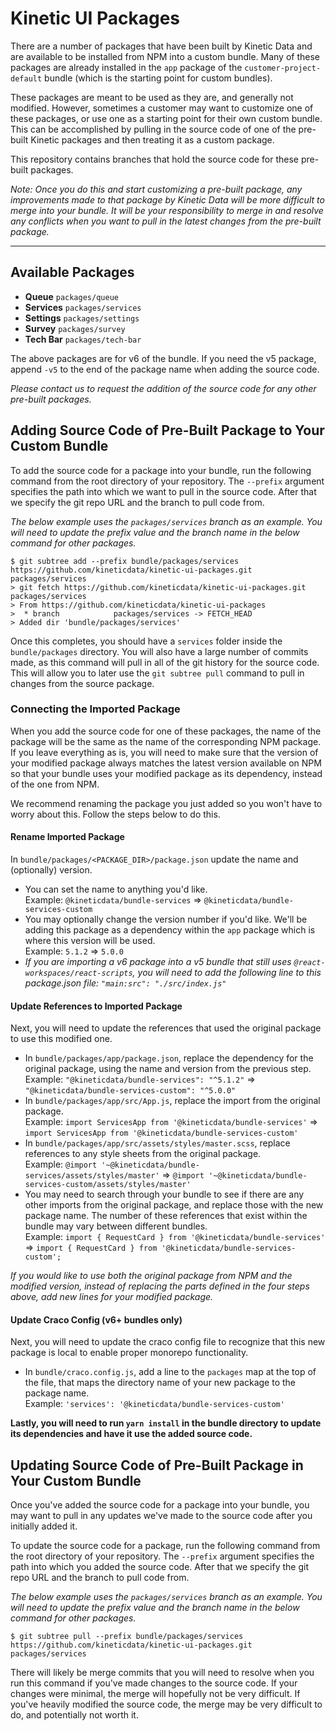 # Kinetic UI Packages

There are a number of packages that have been built by Kinetic Data and are available to be installed from NPM into a custom bundle. Many of these packages are already installed in the `app` package of the `customer-project-default` bundle (which is the starting point for custom bundles).

These packages are meant to be used as they are, and generally not modified. However, sometimes a customer may want to customize one of these packages, or use one as a starting point for their own custom bundle. This can be accomplished by pulling in the source code of one of the pre-built Kinetic packages and then treating it as a custom package.

This repository contains branches that hold the source code for these pre-built packages.

_Note: Once you do this and start customizing a pre-built package, any improvements made to that package by Kinetic Data will be more difficult to merge into your bundle. It will be your responsibility to merge in and resolve any conflicts when you want to pull in the latest changes from the pre-built package._

---

## Available Packages

- **Queue** `packages/queue`
- **Services** `packages/services`
- **Settings** `packages/settings`
- **Survey** `packages/survey`
- **Tech Bar** `packages/tech-bar`

The above packages are for v6 of the bundle. If you need the v5 package, append `-v5` to the end of the package name when adding the source code.

_Please contact us to request the addition of the source code for any other pre-built packages._

## Adding Source Code of Pre-Built Package to Your Custom Bundle

To add the source code for a package into your bundle, run the following command from the root directory of your repository. The `--prefix` argument specifies the path into which we want to pull in the source code. After that we specify the git repo URL and the branch to pull code from.

_The below example uses the `packages/services` branch as an example. You will need to update the prefix value and the branch name in the below command for other packages._

```shell
$ git subtree add --prefix bundle/packages/services https://github.com/kineticdata/kinetic-ui-packages.git packages/services
> git fetch https://github.com/kineticdata/kinetic-ui-packages.git packages/services
> From https://github.com/kineticdata/kinetic-ui-packages
>  * branch            packages/services -> FETCH_HEAD
> Added dir 'bundle/packages/services'
```

Once this completes, you should have a `services` folder inside the `bundle/packages` directory. You will also have a large number of commits made, as this command will pull in all of the git history for the source code. This will allow you to later use the `git subtree pull` command to pull in changes from the source package.

### Connecting the Imported Package

When you add the source code for one of these packages, the name of the package will be the same as the name of the corresponding NPM package. If you leave everything as is, you will need to make sure that the version of your modified package always matches the latest version available on NPM so that your bundle uses your modified package as its dependency, instead of the one from NPM.

We recommend renaming the package you just added so you won't have to worry about this. Follow the steps below to do this.

#### Rename Imported Package

In `bundle/packages/<PACKAGE_DIR>/package.json` update the name and (optionally) version.

- You can set the name to anything you'd like.  
  Example: `@kineticdata/bundle-services` => `@kineticdata/bundle-services-custom`
- You may optionally change the version number if you'd like. We'll be adding this package as a dependency within the `app` package which is where this version will be used.  
  Example: `5.1.2` => `5.0.0`
- _If you are importing a v6 package into a v5 bundle that still uses `@react-workspaces/react-scripts`, you will need to add the following line to this package.json file: `"main:src": "./src/index.js"`_

#### Update References to Imported Package

Next, you will need to update the references that used the original package to use this modified one.

- In `bundle/packages/app/package.json`, replace the dependency for the original package, using the name and version from the previous step.  
  Example: `"@kineticdata/bundle-services": "^5.1.2"` => `"@kineticdata/bundle-services-custom": "^5.0.0"`
- In `bundle/packages/app/src/App.js`, replace the import from the original package.  
  Example: `import ServicesApp from '@kineticdata/bundle-services'` => `import ServicesApp from '@kineticdata/bundle-services-custom'`
- In `bundle/packages/app/src/assets/styles/master.scss`, replace references to any style sheets from the original package.  
  Example: `@import '~@kineticdata/bundle-services/assets/styles/master'` => `@import '~@kineticdata/bundle-services-custom/assets/styles/master'`
- You may need to search through your bundle to see if there are any other imports from the original package, and replace those with the new package name. The number of these references that exist within the bundle may vary between different bundles.  
  Example: `import { RequestCard } from '@kineticdata/bundle-services'` => `import { RequestCard } from '@kineticdata/bundle-services-custom';`

_If you would like to use both the original package from NPM and the modified version, instead of replacing the parts defined in the four steps above, add new lines for your modified package._

#### Update Craco Config (v6+ bundles only)

Next, you will need to update the craco config file to recognize that this new package is local to enable proper monorepo functionality.

- In `bundle/craco.config.js`, add a line to the `packages` map at the top of the file, that maps the directory name of your new package to the package name.  
  Example: `'services': '@kineticdata/bundle-services-custom'`

**Lastly, you will need to run `yarn install` in the bundle directory to update its dependencies and have it use the added source code.**

## Updating Source Code of Pre-Built Package in Your Custom Bundle

Once you've added the source code for a package into your bundle, you may want to pull in any updates we've made to the source code after you initially added it.

To update the source code for a package, run the following command from the root directory of your repository. The `--prefix` argument specifies the path into which you added the source code. After that we specify the git repo URL and the branch to pull code from.

_The below example uses the `packages/services` branch as an example. You will need to update the prefix value and the branch name in the below command for other packages._

```shell
$ git subtree pull --prefix bundle/packages/services https://github.com/kineticdata/kinetic-ui-packages.git packages/services
```

There will likely be merge commits that you will need to resolve when you run this command if you've made changes to the source code. If your changes were minimal, the merge will hopefully not be very difficult. If you've heavily modified the source code, the merge may be very difficult to do, and potentially not worth it.
